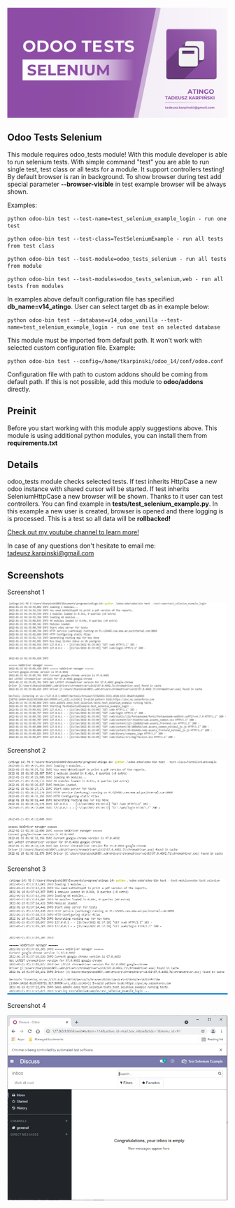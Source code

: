 ![Banner](static/description/images/banner.png?raw=true "Banner")

Odoo Tests Selenium
------------------------------
This module requires odoo_tests module! With this module developer is able to run selenium tests. With simple command "test" you are able to run single test, test class or all tests for a module. It support controllers testing! By default browser is ran in background. To show browser during test add special parameter **--browser-visible** in test example browser will be always shown.

Examples:

```
python odoo-bin test --test-name=test_selenium_example_login - run one test
```

```
python odoo-bin test --test-class=TestSeleniumExample - run all tests from test class
```

```
python odoo-bin test --test-module=odoo_tests_selenium - run all tests from module
```

```
python odoo-bin test --test-modules=odoo_tests_selenium,web - run all tests from modules
```

In examples above default configuration file has specified **db_name=v14_atingo**. User can select target db as in example below:

```
python odoo-bin test --database=v14_odoo_vanilla --test-name=test_selenium_example_login - run one test on selected database
```

This module must be imported from default path. It won't work with selected custom configuration file. Example:

```
python odoo-bin test --config=/home/tkarpinski/odoo_14/conf/odoo.conf
```

Configuration file with path to custom addons should be coming from default path. If this is not possible, add this module to **odoo/addons** directly. 

Preinit
------------------------------
Before you start working with this module apply suggestions above. This module is using additional python modules, you can install them from **requirements.txt**

Details
------------------------------
odoo_tests module checks selected tests. If test inherits HttpCase a new odoo instance with shared cursor will be started. If test inherits SeleniumHttpCase a new browser will be shown. Thanks to it user can test controllers. You can find example in **tests/test_selenium_example.py**. In this example a new user is created, browser is opened and there logging is is processed. This is a test so all data will be **rollbacked!**

[Check out my youtube channel to learn more!](https://www.youtube.com/channel/UCf5TCwpMFTfA7g76Pk7SxwA)

In case of any questions don't hesitate to email me: tadeusz.karpinski@gmail.com

Screenshots
------------------------------

Screenshot 1

![Screenshot 1](static/description/images/screenshot1.png?raw=true "Screenshot 1")

Screenshot 2

![Screenshot 2](static/description/images/screenshot2.png?raw=true "Screenshot 2")

Screenshot 3

![Screenshot 3](static/description/images/screenshot3.png?raw=true "Screenshot 3")

Screenshot 4

![Screenshot 4](static/description/images/screenshot4.png?raw=true "Screenshot 4")

